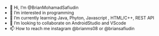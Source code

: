 - 👋 Hi, I’m @BrianMohamadSafiudin
- 👀 I’m interested in programming
- 🌱 I’m currently learning Java, Phyton, Javascript , HTML/C++, REST API 
- 💞️ I’m looking to collaborate on AndroidStudio and VScode
- 📫 How to reach me instagram @brianms08 or @briansafiudin

<!---
BrianMohamadSafiudin/BrianMohamadSafiudin is a ✨ special ✨ repository because its `README.md` (this file) appears on your GitHub profile.
You can click the Preview link to take a look at your changes.
--->
